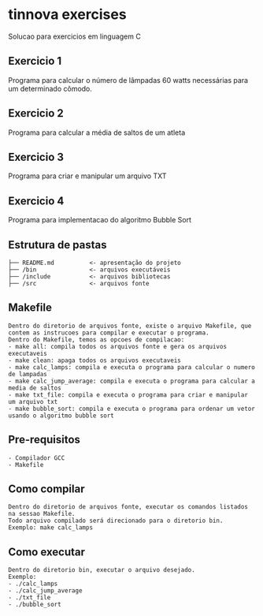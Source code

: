 # tinnova exercises

Solucao para exercicios em linguagem C

## Exercicio 1
Programa para calcular o número de lâmpadas 60 watts necessárias para um determinado cômodo.

## Exercicio 2
Programa para calcular a média de saltos de um atleta

## Exercicio 3
Programa para criar e manipular um arquivo TXT

## Exercicio 4
Programa para implementacao do algoritmo Bubble Sort


## Estrutura de pastas
```
├── README.md          <- apresentação do projeto
├── /bin               <- arquivos executáveis
├── /include           <- arquivos bibliotecas
├── /src               <- arquivos fonte
```

## Makefile
```
Dentro do diretorio de arquivos fonte, existe o arquivo Makefile, que contem as instrucoes para compilar e executar o programa.
Dentro do Makefile, temos as opcoes de compilacao:
- make all: compila todos os arquivos fonte e gera os arquivos executaveis
- make clean: apaga todos os arquivos executaveis
- make calc_lamps: compila e executa o programa para calcular o numero de lampadas
- make calc_jump_average: compila e executa o programa para calcular a media de saltos
- make txt_file: compila e executa o programa para criar e manipular um arquivo txt
- make bubble_sort: compila e executa o programa para ordenar um vetor usando o algoritmo bubble sort
```

## Pre-requisitos
```
- Compilador GCC
- Makefile
```

## Como compilar
```
Dentro do diretorio de arquivos fonte, executar os comandos listados na sessao Makefile.
Todo arquivo compilado será direcionado para o diretorio bin.
Exemplo: make calc_lamps
```

## Como executar
```
Dentro do diretorio bin, executar o arquivo desejado.
Exemplo:
- ./calc_lamps
- ./calc_jump_average
- ./txt_file
- ./bubble_sort
```